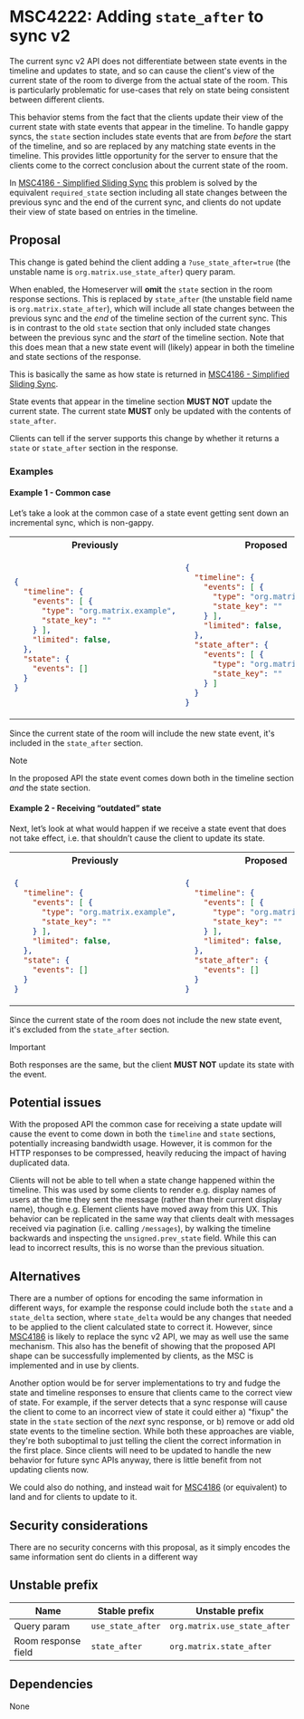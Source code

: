 # MSC4222: Adding `state_after` to sync v2

The current sync v2 API does not differentiate between state events in the timeline and updates to state, and so can
cause the client's view of the current state of the room to diverge from the actual state of the room. This is
particularly problematic for use-cases that rely on state being consistent between different clients.

This behavior stems from the fact that the clients update their view of the current state with state events that appear
in the timeline. To handle gappy syncs, the `state` section includes state events that are from *before* the start of
the timeline, and so are replaced by any matching state events in the timeline. This provides little opportunity for the
server to ensure that the clients come to the correct conclusion about the current state of the room.

In [MSC4186 - Simplified Sliding Sync](https://github.com/matrix-org/matrix-spec-proposals/pull/4186) this problem is
solved by the equivalent `required_state` section including all state changes between the previous sync and the end of
the current sync, and clients do not update their view of state based on entries in the timeline.


## Proposal

This change is gated behind the client adding a `?use_state_after=true` (the unstable name is
`org.matrix.use_state_after`) query param.

When enabled, the Homeserver will **omit** the `state` section in the room response sections. This is replaced by
`state_after` (the unstable field name is `org.matrix.state_after`), which will include all state changes between the
previous sync and the *end* of the timeline section of the current sync. This is in contrast to the old `state` section
that only included state changes between the previous sync and the *start* of the timeline section. Note that this does
mean that a new state event will (likely) appear in both the timeline and state sections of the response.

This is basically the same as how state is returned in [MSC4186 - Simplified Sliding
Sync](https://github.com/matrix-org/matrix-spec-proposals/pull/4186).

State events that appear in the timeline section **MUST NOT** update the current state. The current state **MUST** only be
updated with the contents of `state_after`.

Clients can tell if the server supports this change by whether it returns a `state` or `state_after` section in the
response.

### Examples

#### Example 1 \- Common case

Let’s take a look at the common case of a state event getting sent down an incremental sync, which is non-gappy.

<table>
<tr><th>Previously</th><th>Proposed</th></tr>
<tr>
<td>

```json
{
  "timeline": {
    "events": [ {
      "type": "org.matrix.example",
      "state_key": ""
    } ],
    "limited": false,
  },
  "state": {
    "events": []
  }
}
```

</td>
<td>

```json
{
  "timeline": {
    "events": [ {
      "type": "org.matrix.example",
      "state_key": ""
    } ],
    "limited": false,
  },
  "state_after": {
    "events": [ {
      "type": "org.matrix.example",
      "state_key": ""
    } ]
  }
}
```

</td>
</tr>
</table>

Since the current state of the room will include the new state event, it's included in the `state_after` section.

> [!NOTE]
> In the proposed API the state event comes down both in the timeline section *and* the state section.


#### Example 2 - Receiving “outdated” state

Next, let’s look at what would happen if we receive a state event that does not take effect, i.e. that shouldn’t cause the client to update its state.

<table>
<tr><th>Previously</th><th>Proposed</th></tr>
<tr>
<td>

```json
{
  "timeline": {
    "events": [ {
      "type": "org.matrix.example",
      "state_key": ""
    } ],
    "limited": false,
  },
  "state": {
    "events": []
  }
}
```

</td>
<td>

```json
{
  "timeline": {
    "events": [ {
      "type": "org.matrix.example",
      "state_key": ""
    } ],
    "limited": false,
  },
  "state_after": {
    "events": []
  }
}
```

</td>
</tr>
</table>

Since the current state of the room does not include the new state event, it's excluded from the `state_after` section.

> [!IMPORTANT]
> Both responses are the same, but the client **MUST NOT** update its state with the event.


## Potential issues

With the proposed API the common case for receiving a state update will cause the event to come down in both the
`timeline` and `state` sections, potentially increasing bandwidth usage. However, it is common for the HTTP responses to
be compressed, heavily reducing the impact of having duplicated data.

Clients will not be able to tell when a state change happened within the timeline. This was used by some clients to
render e.g. display names of users at the time they sent the message (rather than their current display name), though
e.g. Element clients have moved away from this UX. This behavior can be replicated in the same way that clients dealt
with messages received via pagination (i.e. calling `/messages`), by walking the timeline backwards and inspecting the
`unsigned.prev_state` field. While this can lead to incorrect results, this is no worse than the previous situation.


## Alternatives

There are a number of options for encoding the same information in different ways, for example the response could
include both the `state` and a `state_delta` section, where `state_delta` would be any changes that needed to be applied
to the client calculated state to correct it. However, since
[MSC4186](https://github.com/matrix-org/matrix-spec-proposals/pull/4186) is likely to replace the sync v2 API, we may as
well use the same mechanism. This also has the benefit of showing that the proposed API shape can be successfully
implemented by clients, as the MSC is implemented and in use by clients.

Another option would be for server implementations to try and fudge the state and timeline responses to ensure that
clients came to the correct view of state. For example, if the server detects that a sync response will cause the client
to come to an incorrect view of state it could either a) "fixup" the state in the `state` section of the *next* sync
response, or b) remove or add old state events to the timeline section. While both these approaches are viable, they're
both suboptimal to just telling the client the correct information in the first place. Since clients will need to be
updated to handle the new behavior for future sync APIs anyway, there is little benefit from not updating clients now.

We could also do nothing, and instead wait for [MSC4186](https://github.com/matrix-org/matrix-spec-proposals/pull/4186)
(or equivalent) to land and for clients to update to it.


## Security considerations

There are no security concerns with this proposal, as it simply encodes the same information sent do clients in a
different way

## Unstable prefix

| Name | Stable prefix | Unstable prefix |
| - | - | - |
| Query param | `use_state_after` | `org.matrix.use_state_after` |
| Room response field | `state_after` | `org.matrix.state_after` |

## Dependencies

None
